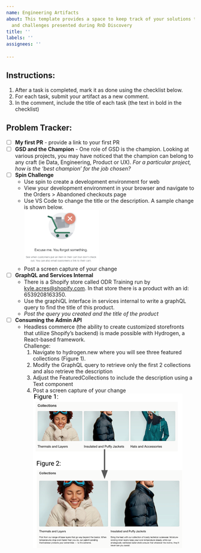 ```yaml
---
name: Engineering Artifacts
about: This template provides a space to keep track of your solutions to the tasks
  and challenges presented during RnD Discovery
title: ''
labels: ''
assignees: ''

---
```


## Instructions:
1. After a task is completed, mark it as done using the checklist below.
2. For each task, submit your artifact as a new comment.
3. In the comment, include the title of each task (the text in bold in the checklist)

## Problem Tracker:
- [ ] **My first PR** - provide a link to your first PR
- [ ] **GSD and the Champion** - One role of GSD is the champion. Looking at various projects, you may have noticed that the champion can belong to any craft (ie Data, Engineering, Product or UX). *For a particular project, how is the ‘best champion’ for the job chosen?* 
- [ ] **Spin Challenge**
  * Use spin to create a development environment for web
  * View your development environment in your browser and navigate to the Orders > Abandoned checkouts page
  * Use VS Code to change the title or the description. A sample change is shown below.
    <br><img src="/images/abandoned-cart.png?raw=true" alt="abandoned cart" width="200"/>
    <!---![abandoned_cart](/images/abandoned-cart.png?raw=true)--->
  * Post a screen capture of your change
- [ ] **GraphQL and Services Internal**
  * There is a Shopify store called ODR Training run by kyle.acres@shopify.com. In that store there is a product with an id: 6539208163350.
  * Use the graphiQL interface in services internal to write a graphQL query to find the title of this product.
  * *Post the query you created and the title of the product*
- [ ] **Consuming the Admin API**
  * Headless commerce (the ability to create customized storefronts that utilize Shopify’s backend) is made possible with Hydrogen, a React-based framework.  
  Challenge:
    1. Navigate to hydrogen.new where you will see three featured collections (Figure 1).
    2. Modify the GraphQL query to retrieve only the first 2 collections and also retrieve the description
    3. Adjust the FeaturedCollections to include the description using a Text component
    4. Post a screen capture of your change
    <br><img src="/images/hydrogen-graphQL-react.png?raw=true" alt="Hydrogen example" width="400"/>
